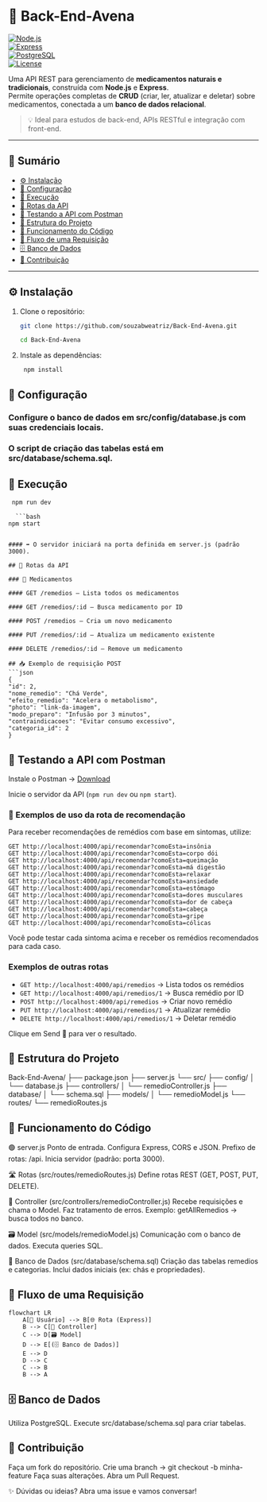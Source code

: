 # 🌿 Back-End-Avena  

[![Node.js](https://img.shields.io/badge/Node.js-18.x-green?logo=node.js)](https://nodejs.org/)  
[![Express](https://img.shields.io/badge/Express-Framework-black?logo=express)](https://expressjs.com/)  
[![PostgreSQL](https://img.shields.io/badge/PostgreSQL-Database-blue?logo=postgresql)](https://www.postgresql.org/)  
[![License](https://img.shields.io/badge/license-MIT-lightgrey)](LICENSE)  

Uma API REST para gerenciamento de **medicamentos naturais e tradicionais**, construída com **Node.js** e **Express**.  
Permite operações completas de **CRUD** (criar, ler, atualizar e deletar) sobre medicamentos, conectada a um **banco de dados relacional**.  

> 💡 Ideal para estudos de back-end, APIs RESTful e integração com front-end.  

---

## 📑 Sumário
- [⚙️ Instalação](#️-instalação)  
- [🔧 Configuração](#-configuração)  
- [🚀 Execução](#-execução)  
- [📡 Rotas da API](#-rotas-da-api)  
- [🧪 Testando a API com Postman](#-testando-a-api-com-postman)  
- [📂 Estrutura do Projeto](#-estrutura-do-projeto)  
- [🔎 Funcionamento do Código](#-funcionamento-do-código)  
- [🔄 Fluxo de uma Requisição](#-fluxo-de-uma-requisição)  
- [🗄️ Banco de Dados](#️-banco-de-dados)  
- [🤝 Contribuição](#-contribuição)  

---

## ⚙️ Instalação  

1. Clone o repositório:
   ```bash
   git clone https://github.com/souzabweatriz/Back-End-Avena.git
   ```
   ```bash
   cd Back-End-Avena
   ```
2. Instale as dependências:  

   ```bash
    npm install
   ```
## 🔧 Configuração

### Configure o banco de dados em src/config/database.js com suas credenciais locais.

### O script de criação das tabelas está em src/database/schema.sql.

## 🚀 Execução

   ```bash
    npm run dev
   ```

      ```bash
    npm start
   ```

#### ➡️ O servidor iniciará na porta definida em server.js (padrão 3000).

## 📡 Rotas da API

### 🌱 Medicamentos

#### GET /remedios — Lista todos os medicamentos

#### GET /remedios/:id — Busca medicamento por ID

#### POST /remedios — Cria um novo medicamento

#### PUT /remedios/:id — Atualiza um medicamento existente

#### DELETE /remedios/:id — Remove um medicamento

## 📥 Exemplo de requisição POST
```json
{
   "id": 2,
   "nome_remedio": "Chá Verde",
   "efeito_remedio": "Acelera o metabolismo",
   "photo": "link-da-imagem",
   "modo_preparo": "Infusão por 3 minutos",
   "contraindicacoes": "Evitar consumo excessivo",
   "categoria_id": 2
}
```

## 🧪 Testando a API com Postman


Instale o Postman → [Download](https://www.postman.com/downloads/)

Inicie o servidor da API (`npm run dev` ou `npm start`).

### 🔎 Exemplos de uso da rota de recomendação

Para receber recomendações de remédios com base em sintomas, utilize:

```
GET http://localhost:4000/api/recomendar?comoEsta=insônia
GET http://localhost:4000/api/recomendar?comoEsta=corpo dói
GET http://localhost:4000/api/recomendar?comoEsta=queimação
GET http://localhost:4000/api/recomendar?comoEsta=má digestão
GET http://localhost:4000/api/recomendar?comoEsta=relaxar
GET http://localhost:4000/api/recomendar?comoEsta=ansiedade
GET http://localhost:4000/api/recomendar?comoEsta=estômago
GET http://localhost:4000/api/recomendar?comoEsta=dores musculares
GET http://localhost:4000/api/recomendar?comoEsta=dor de cabeça
GET http://localhost:4000/api/recomendar?comoEsta=cabeça
GET http://localhost:4000/api/recomendar?comoEsta=gripe
GET http://localhost:4000/api/recomendar?comoEsta=cólicas
```

Você pode testar cada sintoma acima e receber os remédios recomendados para cada caso.

### Exemplos de outras rotas

- `GET http://localhost:4000/api/remedios` → Lista todos os remédios
- `GET http://localhost:4000/api/remedios/1` → Busca remédio por ID
- `POST http://localhost:4000/api/remedios` → Criar novo remédio
- `PUT http://localhost:4000/api/remedios/1` → Atualizar remédio
- `DELETE http://localhost:4000/api/remedios/1` → Deletar remédio

Clique em Send 🚀 para ver o resultado.

## 📂 Estrutura do Projeto
Back-End-Avena/
├── package.json
├── server.js
└── src/
    ├── config/
    │   └── database.js
    ├── controllers/
    │   └── remedioController.js
    ├── database/
    │   └── schema.sql
    ├── models/
    │   └── remedioModel.js
    └── routes/
        └── remedioRoutes.js

## 🔎 Funcionamento do Código

🟢 server.js
Ponto de entrada.
Configura Express, CORS e JSON.
Prefixo de rotas: /api.
Inicia servidor (padrão: porta 3000).

🛣️ Rotas (src/routes/remedioRoutes.js)
Define rotas REST (GET, POST, PUT, DELETE).

🎯 Controller (src/controllers/remedioController.js)
Recebe requisições e chama o Model.
Faz tratamento de erros.
Exemplo: getAllRemedios → busca todos no banco.

🗃️ Model (src/models/remedioModel.js)
Comunicação com o banco de dados.
Executa queries SQL.

📜 Banco de Dados (src/database/schema.sql)
Criação das tabelas remedios e categorias.
Inclui dados iniciais (ex: chás e propriedades).

## 🔄 Fluxo de uma Requisição
```mermaid
flowchart LR
    A[👤 Usuário] --> B[🌐 Rota (Express)]
    B --> C[🎯 Controller]
    C --> D[🗃️ Model]
    D --> E[(🗄️ Banco de Dados)]
    E --> D
    D --> C
    C --> B
    B --> A
```

## 🗄️ Banco de Dados
Utiliza PostgreSQL.
Execute src/database/schema.sql para criar tabelas.

## 🤝 Contribuição
Faça um fork do repositório.
Crie uma branch → git checkout -b minha-feature
Faça suas alterações.
Abra um Pull Request.

✨ Dúvidas ou ideias? Abra uma issue e vamos conversar!

